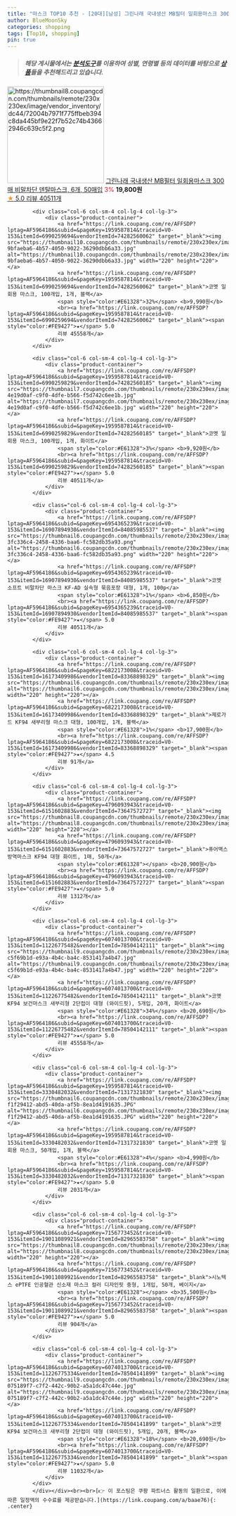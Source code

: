 ```yaml
---
title: "마스크 TOP10 추천 - [20대][남성] 그린나래 국내생산 MB필터 일회용마스크 300매 비말차단 덴탈마스크, 6개, 50매입"
author: BlueMoonSky
categories: shopping
tags: [Top10, shopping]
pin: true
---
```


> ##### 해당 게시물에서는 [**분석도구**](https://itemscout.io/)를 이용하여 **성별**, **연령별** 등의 데이터를 바탕으로 [**상품**](https://link.coupang.com/a/baae76)들을 추천해드리고 있습니다.
<div class="container"><div class="row">
            <div class="col-6 col-sm-4 col-lg-4 col-lg-3">
                <div class="product-container">
                    <a href="https://link.coupang.com/re/AFFSDP?lptag=AF5964186&subid=&pageKey=7505285191&traceid=V0-153&itemId=19654567853&vendorItemId=84511390325" target="_blank"><img src="https://thumbnail8.coupangcdn.com/thumbnails/remote/230x230ex/image/vendor_inventory/dc44/72004b7971f775ffbeb394c8da445bf9e22f7b52c74b43662946c639c5f2.png" alt="https://thumbnail8.coupangcdn.com/thumbnails/remote/230x230ex/image/vendor_inventory/dc44/72004b7971f775ffbeb394c8da445bf9e22f7b52c74b43662946c639c5f2.png" width="220" height="220"></a>
                    <a href="https://link.coupang.com/re/AFFSDP?lptag=AF5964186&subid=&pageKey=7505285191&traceid=V0-153&itemId=19654567853&vendorItemId=84511390325" target="_blank">그린나래 국내생산 MB필터 일회용마스크 300매 비말차단 덴탈마스크, 6개, 50매입</a>
                    <span style="color:#E61328">3%</span> <b>19,800원</b>
                    <br><a href="https://link.coupang.com/re/AFFSDP?lptag=AF5964186&subid=&pageKey=7505285191&traceid=V0-153&itemId=19654567853&vendorItemId=84511390325" target="_blank"><span style="color:#FE9427">★</span> 5.0
                    리뷰 40511개</a>
                </div>
            </div>
            
            <div class="col-6 col-sm-4 col-lg-4 col-lg-3">
                <div class="product-container">
                    <a href="https://link.coupang.com/re/AFFSDP?lptag=AF5964186&subid=&pageKey=1959587814&traceid=V0-153&itemId=6990259694&vendorItemId=74282560062" target="_blank"><img src="https://thumbnail10.coupangcdn.com/thumbnails/remote/230x230ex/image/retail/images/187050618654682-9bfaeba6-4b57-4050-9022-36290dbb6a33.jpg" alt="https://thumbnail10.coupangcdn.com/thumbnails/remote/230x230ex/image/retail/images/187050618654682-9bfaeba6-4b57-4050-9022-36290dbb6a33.jpg" width="220" height="220"></a>
                    <a href="https://link.coupang.com/re/AFFSDP?lptag=AF5964186&subid=&pageKey=1959587814&traceid=V0-153&itemId=6990259694&vendorItemId=74282560062" target="_blank">코멧 일회용 마스크, 100개입, 1개, 블랙</a>
                    <span style="color:#E61328">32%</span> <b>9,990원</b>
                    <br><a href="https://link.coupang.com/re/AFFSDP?lptag=AF5964186&subid=&pageKey=1959587814&traceid=V0-153&itemId=6990259694&vendorItemId=74282560062" target="_blank"><span style="color:#FE9427">★</span> 5.0
                    리뷰 45558개</a>
                </div>
            </div>
            
            <div class="col-6 col-sm-4 col-lg-4 col-lg-3">
                <div class="product-container">
                    <a href="https://link.coupang.com/re/AFFSDP?lptag=AF5964186&subid=&pageKey=1959587814&traceid=V0-153&itemId=6990259829&vendorItemId=74282560185" target="_blank"><img src="https://thumbnail7.coupangcdn.com/thumbnails/remote/230x230ex/image/retail/images/187063362359519-4e19d0af-c9f0-4dfe-b566-f5d742c6ee1b.jpg" alt="https://thumbnail7.coupangcdn.com/thumbnails/remote/230x230ex/image/retail/images/187063362359519-4e19d0af-c9f0-4dfe-b566-f5d742c6ee1b.jpg" width="220" height="220"></a>
                    <a href="https://link.coupang.com/re/AFFSDP?lptag=AF5964186&subid=&pageKey=1959587814&traceid=V0-153&itemId=6990259829&vendorItemId=74282560185" target="_blank">코멧 일회용 마스크, 100개입, 1개, 화이트</a>
                    <span style="color:#E61328">3%</span> <b>9,920원</b>
                    <br><a href="https://link.coupang.com/re/AFFSDP?lptag=AF5964186&subid=&pageKey=1959587814&traceid=V0-153&itemId=6990259829&vendorItemId=74282560185" target="_blank"><span style="color:#FE9427">★</span> 5.0
                    리뷰 40511개</a>
                </div>
            </div>
            
            <div class="col-6 col-sm-4 col-lg-4 col-lg-3">
                <div class="product-container">
                    <a href="https://link.coupang.com/re/AFFSDP?lptag=AF5964186&subid=&pageKey=6954365239&traceid=V0-153&itemId=16907894930&vendorItemId=84085985537" target="_blank"><img src="https://thumbnail6.coupangcdn.com/thumbnails/remote/230x230ex/image/retail/images/6508189809438206-3fc336c4-2458-4336-baa6-fc582db35a93.png" alt="https://thumbnail6.coupangcdn.com/thumbnails/remote/230x230ex/image/retail/images/6508189809438206-3fc336c4-2458-4336-baa6-fc582db35a93.png" width="220" height="220"></a>
                    <a href="https://link.coupang.com/re/AFFSDP?lptag=AF5964186&subid=&pageKey=6954365239&traceid=V0-153&itemId=16907894930&vendorItemId=84085985537" target="_blank">코멧 소프트 비말차단 마스크 KF-AD 실속형 묶음포장 대형, 1개, 100p</a>
                    <span style="color:#E61328">1%</span> <b>6,850원</b>
                    <br><a href="https://link.coupang.com/re/AFFSDP?lptag=AF5964186&subid=&pageKey=6954365239&traceid=V0-153&itemId=16907894930&vendorItemId=84085985537" target="_blank"><span style="color:#FE9427">★</span> 5.0
                    리뷰 40511개</a>
                </div>
            </div>
            
            <div class="col-6 col-sm-4 col-lg-4 col-lg-3">
                <div class="product-container">
                    <a href="https://link.coupang.com/re/AFFSDP?lptag=AF5964186&subid=&pageKey=6822173008&traceid=V0-153&itemId=16173409986&vendorItemId=83368898329" target="_blank"><img src="https://thumbnail6.coupangcdn.com/thumbnails/remote/230x230ex/image/vendor_inventory/1d51/465d371557d9253533295fa05160982d0c6f2ef80e371721a277163a603b.jpg" alt="https://thumbnail6.coupangcdn.com/thumbnails/remote/230x230ex/image/vendor_inventory/1d51/465d371557d9253533295fa05160982d0c6f2ef80e371721a277163a603b.jpg" width="220" height="220"></a>
                    <a href="https://link.coupang.com/re/AFFSDP?lptag=AF5964186&subid=&pageKey=6822173008&traceid=V0-153&itemId=16173409986&vendorItemId=83368898329" target="_blank">제로가드 KF94 새부리형 마스크 대형, 100개입, 1개, 블랙</a>
                    <span style="color:#E61328">1%</span> <b>17,900원</b>
                    <br><a href="https://link.coupang.com/re/AFFSDP?lptag=AF5964186&subid=&pageKey=6822173008&traceid=V0-153&itemId=16173409986&vendorItemId=83368898329" target="_blank"><span style="color:#FE9427">★</span> 4.5
                    리뷰 91개</a>
                </div>
            </div>
            
            <div class="col-6 col-sm-4 col-lg-4 col-lg-3">
                <div class="product-container">
                    <a href="https://link.coupang.com/re/AFFSDP?lptag=AF5964186&subid=&pageKey=4796093943&traceid=V0-153&itemId=6151602883&vendorItemId=73647572727" target="_blank"><img src="https://thumbnail8.coupangcdn.com/thumbnails/remote/230x230ex/image/vendor_inventory/f1ae/e9f3320a4dccee4bbe2184b08543d212f1f7ceb032d70a2181413230b749.jpg" alt="https://thumbnail8.coupangcdn.com/thumbnails/remote/230x230ex/image/vendor_inventory/f1ae/e9f3320a4dccee4bbe2184b08543d212f1f7ceb032d70a2181413230b749.jpg" width="220" height="220"></a>
                    <a href="https://link.coupang.com/re/AFFSDP?lptag=AF5964186&subid=&pageKey=4796093943&traceid=V0-153&itemId=6151602883&vendorItemId=73647572727" target="_blank">퓨어맥스 방역마스크 KF94 대형 화이트, 1매, 50개</a>
                    <span style="color:#E61328"></span> <b>20,900원</b>
                    <br><a href="https://link.coupang.com/re/AFFSDP?lptag=AF5964186&subid=&pageKey=4796093943&traceid=V0-153&itemId=6151602883&vendorItemId=73647572727" target="_blank"><span style="color:#FE9427">★</span> 5.0
                    리뷰 1312개</a>
                </div>
            </div>
            
            <div class="col-6 col-sm-4 col-lg-4 col-lg-3">
                <div class="product-container">
                    <a href="https://link.coupang.com/re/AFFSDP?lptag=AF5964186&subid=&pageKey=6074013700&traceid=V0-153&itemId=11226775482&vendorItemId=78504142111" target="_blank"><img src="https://thumbnail9.coupangcdn.com/thumbnails/remote/230x230ex/image/retail/images/9178931526940208-c5f69b1d-e93a-4b4c-ba4c-8531417a4b47.jpg" alt="https://thumbnail9.coupangcdn.com/thumbnails/remote/230x230ex/image/retail/images/9178931526940208-c5f69b1d-e93a-4b4c-ba4c-8531417a4b47.jpg" width="220" height="220"></a>
                    <a href="https://link.coupang.com/re/AFFSDP?lptag=AF5964186&subid=&pageKey=6074013700&traceid=V0-153&itemId=11226775482&vendorItemId=78504142111" target="_blank">코멧 KF94 보건마스크 새부리형 2단접이 대형 (와이드핏), 5개입, 20개, 화이트</a>
                    <span style="color:#E61328">34%</span> <b>20,690원</b>
                    <br><a href="https://link.coupang.com/re/AFFSDP?lptag=AF5964186&subid=&pageKey=6074013700&traceid=V0-153&itemId=11226775482&vendorItemId=78504142111" target="_blank"><span style="color:#FE9427">★</span> 5.0
                    리뷰 45558개</a>
                </div>
            </div>
            
            <div class="col-6 col-sm-4 col-lg-4 col-lg-3">
                <div class="product-container">
                    <a href="https://link.coupang.com/re/AFFSDP?lptag=AF5964186&subid=&pageKey=1959587814&traceid=V0-153&itemId=3330482032&vendorItemId=71317321830" target="_blank"><img src="https://thumbnail6.coupangcdn.com/thumbnails/remote/230x230ex/image/retail/images/4565697714615-f1f29412-abd5-40da-af5b-8ea1d4191635.JPG" alt="https://thumbnail6.coupangcdn.com/thumbnails/remote/230x230ex/image/retail/images/4565697714615-f1f29412-abd5-40da-af5b-8ea1d4191635.JPG" width="220" height="220"></a>
                    <a href="https://link.coupang.com/re/AFFSDP?lptag=AF5964186&subid=&pageKey=1959587814&traceid=V0-153&itemId=3330482032&vendorItemId=71317321830" target="_blank">코멧 일회용 마스크, 50개입, 1개, 블랙</a>
                    <span style="color:#E61328">4%</span> <b>4,990원</b>
                    <br><a href="https://link.coupang.com/re/AFFSDP?lptag=AF5964186&subid=&pageKey=1959587814&traceid=V0-153&itemId=3330482032&vendorItemId=71317321830" target="_blank"><span style="color:#FE9427">★</span> 5.0
                    리뷰 2031개</a>
                </div>
            </div>
            
            <div class="col-6 col-sm-4 col-lg-4 col-lg-3">
                <div class="product-container">
                    <a href="https://link.coupang.com/re/AFFSDP?lptag=AF5964186&subid=&pageKey=7156773452&traceid=V0-153&itemId=19011089921&vendorItemId=82965583758" target="_blank"><img src="https://thumbnail8.coupangcdn.com/thumbnails/remote/230x230ex/image/vendor_inventory/f700/02e4e3f0721829f11e6f899b0d2a9dcbcfbbc21c37202ffd33caa455838b.jpg" alt="https://thumbnail8.coupangcdn.com/thumbnails/remote/230x230ex/image/vendor_inventory/f700/02e4e3f0721829f11e6f899b0d2a9dcbcfbbc21c37202ffd33caa455838b.jpg" width="220" height="220"></a>
                    <a href="https://link.coupang.com/re/AFFSDP?lptag=AF5964186&subid=&pageKey=7156773452&traceid=V0-153&itemId=19011089921&vendorItemId=82965583758" target="_blank">시노텍스 ePTFE 인공혈관 신소재 마스크 컬러 디자인핏 중형, 1개입, 50개, 베이지</a>
                    <span style="color:#E61328"></span> <b>35,500원</b>
                    <br><a href="https://link.coupang.com/re/AFFSDP?lptag=AF5964186&subid=&pageKey=7156773452&traceid=V0-153&itemId=19011089921&vendorItemId=82965583758" target="_blank"><span style="color:#FE9427">★</span> 5.0
                    리뷰 904개</a>
                </div>
            </div>
            
            <div class="col-6 col-sm-4 col-lg-4 col-lg-3">
                <div class="product-container">
                    <a href="https://link.coupang.com/re/AFFSDP?lptag=AF5964186&subid=&pageKey=6074013700&traceid=V0-153&itemId=11226775334&vendorItemId=78504141899" target="_blank"><img src="https://thumbnail9.coupangcdn.com/thumbnails/remote/230x230ex/image/retail/images/9178952472209412-075189f7-c7f2-442c-90b2-a5a1dc47c44e.jpg" alt="https://thumbnail9.coupangcdn.com/thumbnails/remote/230x230ex/image/retail/images/9178952472209412-075189f7-c7f2-442c-90b2-a5a1dc47c44e.jpg" width="220" height="220"></a>
                    <a href="https://link.coupang.com/re/AFFSDP?lptag=AF5964186&subid=&pageKey=6074013700&traceid=V0-153&itemId=11226775334&vendorItemId=78504141899" target="_blank">코멧 KF94 보건마스크 새부리형 2단접이 대형 (와이드핏), 5개입, 20개, 블랙</a>
                    <span style="color:#E61328">18%</span> <b>20,690원</b>
                    <br><a href="https://link.coupang.com/re/AFFSDP?lptag=AF5964186&subid=&pageKey=6074013700&traceid=V0-153&itemId=11226775334&vendorItemId=78504141899" target="_blank"><span style="color:#FE9427">★</span> 5.0
                    리뷰 11032개</a>
                </div>
            </div>
            </div></div><br><br>[👉 이 포스팅은 쿠팡 파트너스 활동의 일환으로, 이에 따른 일정액의 수수료를 제공받습니다.](https://link.coupang.com/a/baae76){: .center}